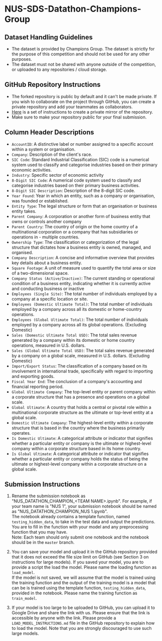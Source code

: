 # NUS-SDS-Datathon-Champions-Group

## Dataset Handling Guidelines
- The dataset is provided by Champions Group. The dataset is strictly for the purpose of this competition and should not be used for any other purposes.
- The dataset must not be shared with anyone outside of the competition, or uploaded to any repositories / cloud storage.

## GitHub Repository Instructions
- The forked repository is public by default and it can't be made private. If you wish to collaborate on the project through GitHub, you can create a private repository and add your teammates as collaborators. 
- [Here](https://docs.github.com/en/repositories/creating-and-managing-repositories/duplicating-a-repository) is a set of instructions to create a private mirror of the repository.
- Make sure to make your repository public for your final submission.

## Column Header Descriptions

- `AccountID`: A distinctive label or number assigned to a specific account within a system or organisation.
- `Company`: Description of the client's race.
- `SIC Code`: Standard Industrial Classification (SIC) code is a numerical system used to classify and categorise industries based on their primary economic activities. 
- `Industry`: Specific sector of economic activity
- `8-Digit SIC Code`: A numerical code system used to classify and categorise industries based on their primary business activities. 
- `8-Digit SIC Description`: Description of the 8-digit SIC code.
- `Year Found`: Year in which an entity, such as a company or organisation, was founded or established.
- `Entity Type`: The legal structure or form that an organisation or business entity takes.
- `Parent Company`: A corporation or another form of business entity that owns or controls another company 
- `Parent Country`: The country of origin or the home country of a multinational corporation or a company that has subsidiaries or operations in - multiple countries.
- `Ownership Type`: The classification or categorization of the legal structure that dictates how a business entity is owned, managed, and organised.
- `Company Description`: A concise and informative overview that provides key details about a business entity.
- `Square Footage`: A unit of measure used to quantify the total area or size of a two-dimensional space. 
- `Company Status (Active/Inactive)`: The current standing or operational condition of a business entity, indicating whether it is currently active and conducting business or inactive
- `Employees (Single Site)`: The total number of individuals employed by a company at a specific location or site.
- `Employees (Domestic Ultimate Total)`: The total number of individuals employed by a company across all its domestic or home-country operations. 
- `Employees (Global Ultimate Total)`: The total number of individuals employed by a company across all its global operations. (Excluding Domestic)
- `Sales (Domestic Ultimate Total USD)`: The total sales revenue generated by a company within its domestic or home country operations, measured in U.S. dollars. 
- `Sales (Global Ultimate Total USD)`: The total sales revenue generated by a company on a global scale, measured in U.S. dollars. (Excluding Domestic)
- `Import/Export Status`: The classification of a company based on its involvement in international trade, specifically with regard to importing and exporting goods.
- `Fiscal Year End`: The conclusion of a company's accounting and financial reporting period.
- `Global Ultimate Company`: The top-level entity or parent company within a corporate structure that has a presence and operations on a global scale. 
- `Global Ultimate`: A country that holds a central or pivotal role within a multinational corporate structure as the ultimate or top-level entity at a global scale.
- `Domestic Ultimate Company`: The highest-level entity within a corporate structure that is based in the country where the business primarily operates.
- `Is Domestic Ultimate`: A categorical attribute or indicator that signifies whether a particular entity or company is the ultimate or highest-level company within a corporate structure based in its home country. 
- `Is Global Ultimate`: A categorical attribute or indicator that signifies whether a particular entity or company holds the status of being the ultimate or highest-level company within a corporate structure on a global scale.

## Submission Instructions

1. Rename the submission notebook as "NUS_DATATHON_CHAMPION_\<TEAM NAME\>.ipynb". For example, if your team name is "NUS 1", your submission notebook should be named as "NUS_DATATHON_CHAMPION_NUS 1.ipynb". \
The notebook already contains a template function, named `testing_hidden_data`, to take in the test data and output the predictions. You are to fill in the function with your model and any preprocessing function that you may have. \
Note: Each team should only submit one notebook and the notebook should be in the `master` branch.

2. You can save your model and upload it in the GitHub repository provided that it does not exceed the file size limit on GitHub (see Section 3 on instructions for large models). If you saved your model, you are to provide a script the load the model. Please name the loading function as `load_model`. \
If the model is not saved, we will assume that the model is trained using the training function and the output of the training model is a model that can be is trained using the template function, `testing_hidden_data`, provided in the notebook. Please name the training function as `train_model`.

3. If your model is too large to be uploaded to GitHub, you can upload it to Google Drive and share the link with us. Please ensure that the link is accessible by anyone with the link. Please provide a `LOAD_MODEL_INSTRUCTIONS.md` file in the GitHub repository to explain how to load the model. Note that you are strongly discouraged to use such large models. 

